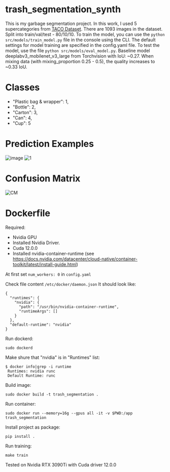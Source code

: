 # trash_segmentation_synth
This is my garbage segmentation project. In this work, I used 5 supercategories from [TACO Dataset](http://tacodataset.org/). There are 1093 images in the dataset. Split into train/val/test - 80/10/10. 
To train the model, you can use the ```python src/models/train_model.py``` file in the console using the CLI. The default settings for model training are specified in the config.yaml file. To test the model, use the file ```python src/models/eval_model.py```. Baseline model deeplabv3_mobilenet_v3_large from Torchvision with IoU: ~0.27. When mixing data (with mixing_proportion 0.25 - 0.5), the quality increases to ~0.33 IoU.

# Classes

- "Plastic bag & wrapper": 1,
- "Bottle": 2,
- "Carton": 3,
- "Can": 4,
- "Cup": 5

# Prediction Examples
![image](https://github.com/grannycola/trash_segmentation_synth/assets/54438026/24e0a73b-c776-4461-a7a3-e71b321ca32f)
![1](https://github.com/grannycola/trash_segmentation_synth/assets/54438026/9a3f41a1-c195-42b6-b610-199055e93162)


# Confusion Matrix
![CM](https://github.com/grannycola/trash_segmentation_synth/assets/54438026/b2a27b05-61f1-423d-b1c4-d97fe853094b)


# Dockerfile

Required:
- Nvidia GPU
- Installed Nvidia Driver.
- Cuda 12.0.0
- Installed nvidia-container-runtime (see https://docs.nvidia.com/datacenter/cloud-native/container-toolkit/latest/install-guide.html)
  
At first set ```num_workers: 0``` in ```config.yaml```

Check file content ```/etc/docker/daemon.json```
It should look like:
```
{
  "runtimes": {
    "nvidia": {
      "path": "/usr/bin/nvidia-container-runtime",
      "runtimeArgs": []
    }
  },
  "default-runtime": "nvidia"
}
```

Run dockerd:
```
sudo dockerd
```

Make shure that "nvidia" is in "Runtimes" list:
```
$ docker info|grep -i runtime
 Runtimes: nvidia runc
 Default Runtime: runc
```

Build image:
```
sudo docker build -t trash_segmentation .
```
Run container:
```
sudo docker run --memory=16g --gpus all -it -v $PWD:/app trash_segmentation
```
Install project as package:
```
pip install .
```
Run training:
```
make train
```
Tested on Nvidia RTX 3090Ti with Cuda driver 12.0.0
